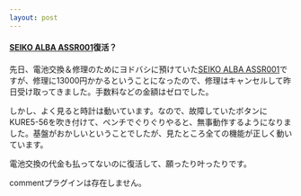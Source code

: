 ```yaml
---
layout: post
---
```

<h4><a href="/?page=SEIKO+ALBA+ASSR001" class="wikipage">SEIKO ALBA ASSR001</a>復活？</h4>
<p>先日、電池交換＆修理のためにヨドバシに預けていた<a href="/?page=SEIKO+ALBA+ASSR001" class="wikipage">SEIKO ALBA ASSR001</a>ですが、修理に13000円かかるということになったので、修理はキャンセルして昨日受け取ってきました。手数料などの金額はゼロでした。</p>
<p>しかし、よく見ると時計は動いています。なので、故障していたボタンにKURE5-56を吹き付けて、ペンチでぐりぐりやると、無事動作するようになりました。基盤がおかしいということでしたが、見たところ全ての機能が正しく動いています。</p>
<p>電池交換の代金も払ってないのに復活して、願ったり叶ったりです。</p>
<p><span class="error">commentプラグインは存在しません。</span> </p>
